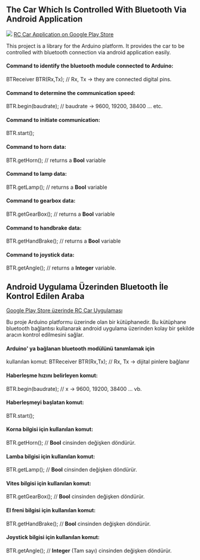## The Car Which Is Controlled With Bluetooth Via Android Application

![](https://play.google.com/store/search?q=mechastudios&gl=TR)
[RC Car Application on Google Play Store](https://play.google.com/store/search?q=mechastudios&gl=TR)

This project is a library for the Arduino platform. It provides the car
to be controlled with bluetooth connection via android application easily.

#### Command to identify the bluetooth module connected to Arduino:
BTReceiver BTR(Rx,Tx); // Rx, Tx -> they are connected digital pins.

#### Command to determine the communication speed:
BTR.begin(baudrate); // baudrate -> 9600, 19200, 38400 ... etc.

#### Command to initiate communication:
BTR.start();

#### Command to horn data: 
BTR.getHorn(); // returns a **Bool** variable

#### Command to lamp data:
BTR.getLamp(); // returns a **Bool** variable

#### Command to gearbox data:
BTR.getGearBox(); // returns a **Bool** variable

#### Command to handbrake data:
BTR.getHandBrake(); // returns a **Bool** variable

#### Command to joystick data:
BTR.getAngle(); // returns a **Integer** variable.

## Android Uygulama Üzerinden Bluetooth İle Kontrol Edilen Araba

[Google Play Store üzerinde RC Car Uygulaması](https://play.google.com/store/search?q=mechastudios&gl=TR)

Bu proje Arduino platformu üzerinde olan bir kütüphanedir. 
Bu kütüphane bluetooth bağlantısı kullanarak android uygulama üzerinden
kolay bir şekilde aracın kontrol edilmesini sağlar.

#### Arduino' ya bağlanan bluetooth modülünü tanımlamak için
kullanılan komut:
BTReceiver BTR(Rx,Tx); // Rx, Tx -> dijital pinlere bağlanır

#### Haberleşme hızını belirleyen komut:
BTR.begin(baudrate); // x -> 9600, 19200, 38400 ... vb.

#### Haberleşmeyi başlatan komut:
BTR.start();

#### Korna bilgisi için kullanılan komut:
BTR.getHorn(); // **Bool** cinsinden değişken döndürür.

#### Lamba bilgisi için kullanılan komut:
BTR.getLamp(); // **Bool** cinsinden değişken döndürür.

#### Vites bilgisi için kullanılan komut:
BTR.getGearBox(); // **Bool** cinsinden değişken döndürür.

#### El freni bilgisi için kullanılan komut:
BTR.getHandBrake(); // **Bool** cinsinden değişken döndürür.

#### Joystick bilgisi için kullanılan komut:
BTR.getAngle(); // **Integer** (Tam sayı) cinsinden değişken döndürür.

